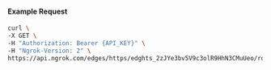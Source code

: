 <!-- Code generated for API Clients. DO NOT EDIT. -->

#### Example Request

```bash
curl \
-X GET \
-H "Authorization: Bearer {API_KEY}" \
-H "Ngrok-Version: 2" \
https://api.ngrok.com/edges/https/edghts_2zJYe3bv5V9c3olR9HhN3CMuUeo/routes/edghtsrt_2zJYe4Yqhrcj9JqlZ0XShTRgDSQ/response_headers
```
